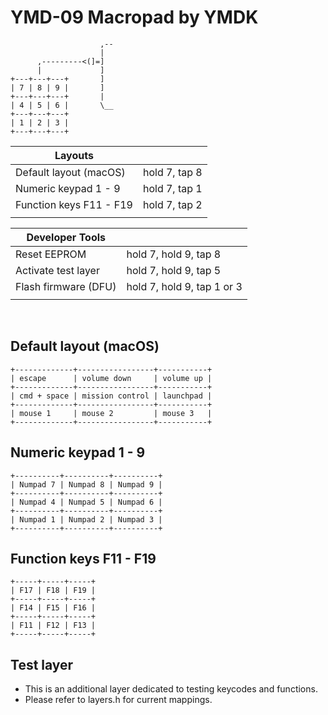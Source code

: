 # YMD-09 Macropad by YMDK

```
                    ,--
                    |
      ,---------<(]=]
      |             ]
+---+---+---+       ]
| 7 | 8 | 9 |       ]
+---+---+---+       |
| 4 | 5 | 6 |       \__
+---+---+---+
| 1 | 2 | 3 |
+---+---+---+
```

| Layouts                 |               |
|-------------------------|---------------|
| Default layout (macOS)  | hold 7, tap 8 |
| Numeric keypad 1 - 9    | hold 7, tap 1 |
| Function keys F11 - F19 | hold 7, tap 2 |
|                         |               |

| Developer Tools                     |                            |
|----------------------|----------------------------|
| Reset EEPROM         | hold 7, hold 9, tap 8      |
| Activate test layer  | hold 7, hold 9, tap 5      |
| Flash firmware (DFU) | hold 7, hold 9, tap 1 or 3 |
|                      |                            |
<br>

## Default layout (macOS)

```
+-------------+-----------------+-----------+
| escape      | volume down     | volume up |
+-------------+-----------------+-----------+
| cmd + space | mission control | launchpad |
+-------------+-----------------+-----------+
| mouse 1     | mouse 2         | mouse 3   |
+-------------+-----------------+-----------+
```

## Numeric keypad 1 - 9

```
+----------+----------+----------+
| Numpad 7 | Numpad 8 | Numpad 9 |
+----------+----------+----------+
| Numpad 4 | Numpad 5 | Numpad 6 |
+----------+----------+----------+
| Numpad 1 | Numpad 2 | Numpad 3 |
+----------+----------+----------+
```

## Function keys F11 - F19

```
+-----+-----+-----+
| F17 | F18 | F19 |
+-----+-----+-----+
| F14 | F15 | F16 |
+-----+-----+-----+
| F11 | F12 | F13 |
+-----+-----+-----+
```

## Test layer

* This is an additional layer dedicated to testing keycodes and functions.
* Please refer to layers.h for current mappings.
